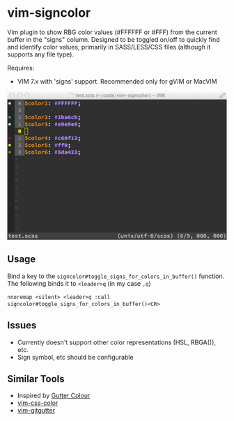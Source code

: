vim-signcolor
=============

Vim plugin to show RBG color values (#FFFFFF or #FFF) from the current buffer in the "signs" column. Designed to be toggled on/off to quickly find and identify color values, primarily in SASS/LESS/CSS files (although it supports any file type).

Requires:

- VIM 7.x with 'signs' support. Recommended only for gVIM or MacVIM

![vim-signcolor screenshot](screenshot.png)

Usage
-----

Bind a key to the `signcolor#toggle_signs_for_colors_in_buffer()` function. The following binds it to `<leader>q` (in my case `,q`)

```vim
nnoremap <silent> <leader>q :call signcolor#toggle_signs_for_colors_in_buffer()<CR>
```

Issues
------

- Currently doesn't support other color representations (HSL, RBGA()), etc.
- Sign symbol, etc should be configurable

Similar Tools
-------------

- Inspired by [Gutter Colour](https://sublime.wbond.net/packages/Gutter%20Color)
- [vim-css-color](https://github.com/ap/vim-css-color)
- [vim-gitgutter](https://github.com/airblade/vim-gitgutter)
